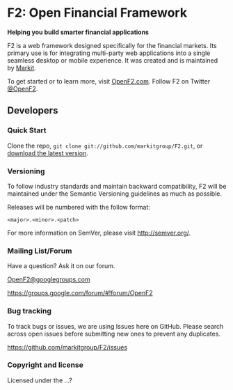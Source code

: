 F2: Open Financial Framework
=================

**Helping you build smarter financial applications**

F2 is a web framework designed specifically for the financial markets. Its primary use is for integrating multi-party web applications into a single seamless desktop or mobile experience. It was created and is maintained by [Markit](http://www.markit.com).

To get started or to learn more, visit [OpenF2.com](http://www.openF2.com). Follow F2 on Twitter [@OpenF2](http://twitter.com/OpenF2).

## Developers

### Quick Start

Clone the repo, `git clone git://github.com/markitgroup/F2.git`, or [download the latest version](https://github.com/markitgroup/f2/zipball/master).

### Versioning

To follow industry standards and maintain backward compatibility, F2 will be maintained under the Semantic Versioning guidelines as much as possible.

Releases will be numbered with the follow format:

`<major>.<minor>.<patch>`

For more information on SemVer, please visit <http://semver.org/>.

### Mailing List/Forum

Have a question? Ask it on our forum.

<OpenF2@googlegroups.com>

<https://groups.google.com/forum/#!forum/OpenF2>

### Bug tracking

To track bugs or issues, we are using Issues here on GitHub. Please search across open issues before submitting new ones to prevent any duplicates.

<https://github.com/markitgroup/F2/issues>

### Copyright and license

Licensed under the ...?